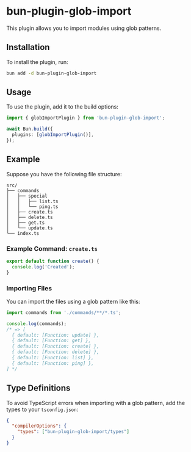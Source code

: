 # bun-plugin-glob-import

This plugin allows you to import modules using glob patterns.

## Installation

To install the plugin, run:

```sh
bun add -d bun-plugin-glob-import
```

## Usage

To use the plugin, add it to the build options:

```ts
import { globImportPlugin } from 'bun-plugin-glob-import';

await Bun.build({
  plugins: [globImportPlugin()],
});
```

## Example

Suppose you have the following file structure:

```
src/
├── commands
│   ├── special
│   │   ├── list.ts
│   │   └── ping.ts
│   ├── create.ts
│   ├── delete.ts
│   ├── get.ts
│   └── update.ts
└── index.ts
```

### Example Command: `create.ts`

```ts
export default function create() {
  console.log('Created');
}
```

### Importing Files

You can import the files using a glob pattern like this:

```ts
import commands from './commands/**/*.ts';

console.log(commands);
/* => [
  { default: [Function: update] },
  { default: [Function: get] },
  { default: [Function: create] },
  { default: [Function: delete] },
  { default: [Function: list] },
  { default: [Function: ping] },
] */
```

## Type Definitions

To avoid TypeScript errors when importing with a glob pattern, add the types to your `tsconfig.json`:

```json
{
  "compilerOptions": {
    "types": ["bun-plugin-glob-import/types"]
  }
}
```
